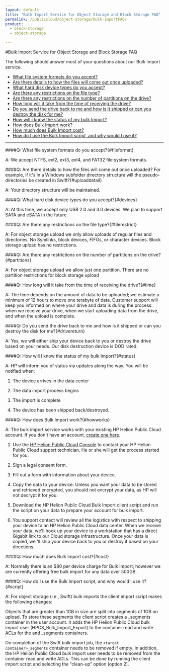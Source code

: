 ```yaml
---
layout: default
title: "Bulk Import Service for Object Storage and Block Storage FAQ"
permalink: /publiccloud/object-storage/bulk-importFAQ/
product:
  - block-storage
  - object-storage

---
```

<!--PUBLISHED-->
#Bulk Import Service for Object Storage and Block Storage FAQ

The following should answer most of your questions about our Bulk Import service.

- [What file system formats do you accept?](#fileformat)
- [Are there details to how the files will come out once uploaded?](#uploaddetail)
- [What hard disk device types do you accept?](#devices)
- [Are there any restrictions on the file type?](#filerestrict)
- [Are there any restrictions on the number of partitions on the drive?](#partitions)
- [How long will it take from the time of receiving the drive?](#time)
- [Do you send the drive back to me and how is it shipped or can you destroy the disk for me?](#drivereturn)
- [How will I know the status of my bulk Import?](#status)
- [How does Bulk Import work?](#howworks)
- [How much does Bulk Import cost?](#cost)
- [How do I use the Bulk Import script, and why would I use it?](#script)

_____________

####Q:	What file system formats do you accept?{#fileformat}

A: 	We accept NTFS, ext2, ext3, ext4, and FAT32 file system formats.

####Q:	Are there details to how the files will come out once uploaded? For example, if it's in a Windows subfolder directory structure will the pseudo-directories be created in Swift?{#uploaddetail}

A:	Your directory structure will be maintained.

####Q:	What hard disk device types do you accept?{#devices}

A:	At this time, we accept only USB 2.0 and 3.0 devices. We plan to support SATA and eSATA in the future.

####Q:	Are there any restrictions on the file type?{#filerestrict}

A:	For object storage upload we only allow uploads of regular files and directories. No Symlinks, block devices, FIFOs, or character devices. 
	Block storage upload has no restrictions.

####Q:	Are there any restrictions on the number of partitions on the drive?{#partitions}

A:	For object storage upload we allow just one partition. There are no partition restrictions for block storage upload

####Q:	How long will it take from the time of receiving the drive?{#time}

A:	The time depends on the amount of data to be uploaded; we estimate a minimum of 12 hours to move one terabyte of data. Customer support will keep you informed on where your drive and data is during the process:  when we receive your drive, when we start uploading data from the drive, and when the upload is complete.

####Q:	Do you send the drive back to me and how is it shipped or can you destroy the disk for me?{#drivereturn}

A:	Yes, we will either ship your device back to you or destroy the drive based on your needs. Our disk destruction device is DOD rated. 

####Q:	How will I know the status of my bulk Import?{#status}

A:	HP will inform you of status via updates along the way. You will be notified when:

1.	The device arrives in the data center

2.	The data import process begins

3.	The import is complete

4.	The device has been shipped back/destroyed.

####Q:	How does Bulk Import work?{#howworks}

A:	The bulk import service works with your existing HP Helion Public Cloud account. If you don't have an account, [create one here](http://www.hpcloud.com/free-trial).
1.	Use the 
[HP Helion Public Cloud Console](https://horizon.hpcloud.com/) to contact your HP Helion Public Cloud support technician. He or she will get the process started for you. 

2.	Sign a legal consent form.

3.	Fill out a form with information about your device.

4.	Copy the data to your device. Unless you want your data to be stored and retrieved encrypted, you should not encrypt your data, as HP will not decrypt it for you.

5.	Download the HP Helion Public Cloud Bulk Import client script and run the script on your data to prepare your account for bulk import.

6.	You support contact will review all the logistics with respect to shipping your device to an HP Helion Public Cloud data center. When we receive your data, we'll hook up your device to a workstation that has a direct Gigabit link to our Cloud storage infrastructure. Once your data is copied, we 'll ship your device back to you or destroy it based on your directions.

####Q:	How much does Bulk Import cost?{#cost}

A:	Normally there is an $80 per device charge for Bulk Import; however we are currently offering free bulk import for any data over 500GB.

####Q:	How do I use the Bulk Import script, and why would I use it?{#script}

A:	For object storage (i.e., Swift) bulk imports the client import script makes the following changes:

Objects that are greater than 1GB in size are split into segments of 1GB on upload.  To store these segments the client script creates a <target container>_segments container in the user account.
It adds the HP Helion Public Cloud bulk import user (HPCS_Bulk_Import_Export) to the container read and write ACLs for the <target container> and <target container>_segments containers.

On completion of the Swift bulk import job, the `<target container>_segments` container needs to be removed if empty.  In addition, the HP Helion Public Cloud bulk import user needs to be removed from the container read and write ACLs.  This can be done by running the client import script and selecting the &ldquo;clean-up&rdquo; option (option 2).
